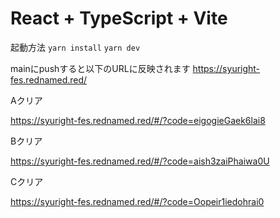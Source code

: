 # React + TypeScript + Vite

起動方法
`yarn install`
`yarn dev`

mainにpushすると以下のURLに反映されます
https://syuright-fes.rednamed.red/

Aクリア

https://syuright-fes.rednamed.red/#/?code=eigogieGaek6lai8

Bクリア

https://syuright-fes.rednamed.red/#/?code=aish3zaiPhaiwa0U

Cクリア

https://syuright-fes.rednamed.red/#/?code=Oopeir1iedohrai0
